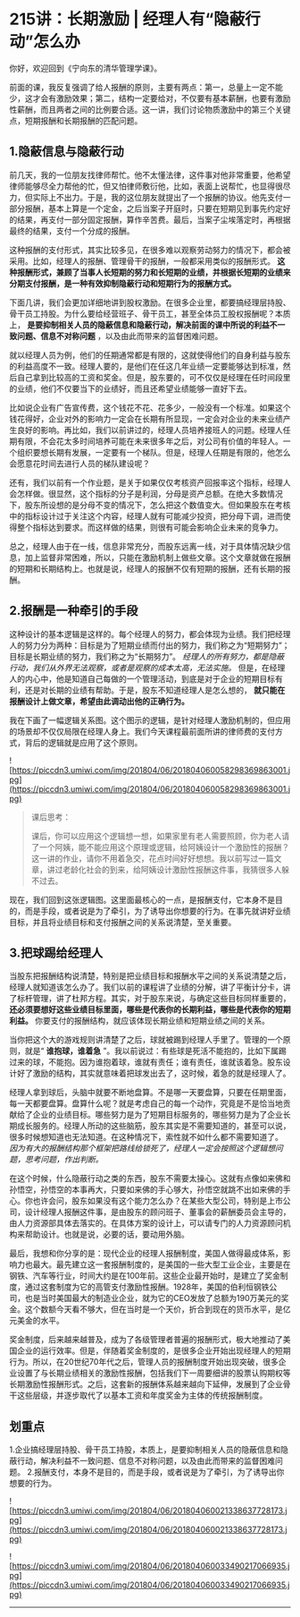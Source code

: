 # 215讲：长期激励 | 经理人有“隐蔽行动”怎么办

你好，欢迎回到《宁向东的清华管理学课》。

前面的课，我反复强调了给人报酬的原则，主要有两点：第一，总量上一定不能少，这才会有激励效果；第二，结构一定要给对，不仅要有基本薪酬，也要有激励性薪酬，而且两者之间的比例要合适。这一讲，我们讨论物质激励中的第三个关键点，短期报酬和长期报酬的匹配问题。

## 1.隐蔽信息与隐蔽行动

前几天，我的一位朋友找律师帮忙。他不太懂法律，这件事对他非常重要，他希望律师能够尽全力帮他的忙，但又怕律师敷衍他，比如，表面上说帮忙，也显得很尽力，但实际上不出力。于是，我的这位朋友就提出了一个报酬的协议。他先支付一部分报酬，基本上算是一个定金，之后当案子开庭时，只要在短期见到事先约定好的结果，再支付一部分固定报酬，算作辛苦费。最后，当案子尘埃落定时，再根据最终的结果，支付一个分成的报酬。

这种报酬的支付形式，其实比较多见，在很多难以观察劳动努力的情况下，都会被采用。比如，经理人的报酬、管理骨干的报酬，一般都采用类似的报酬形式。 **这种报酬形式，兼顾了当事人长短期的努力和长短期的业绩，并根据长短期的业绩来分期支付报酬，是一种有效抑制隐蔽行动和短期行为的报酬方式。**

下面几讲，我们会更加详细地讲到股权激励。在很多企业里，都要搞经理层持股、骨干员工持股。为什么要给经营班子、骨干员工，甚至全体员工股权报酬呢？本质上， **是要抑制相关人员的隐蔽信息和隐蔽行动，解决前面的课中所说的利益不一致问题、信息不对称问题** ，以及由此而带来的监督困难问题。

就以经理人员为例，他们的任期通常都是有限的，这就使得他们的自身利益与股东的利益高度不一致。经理人要的，是他们在任这几年业绩一定要能够达到标准，然后自己拿到比较高的工资和奖金。但是，股东要的，可不仅仅是经理在任时间段里的业绩，他们不仅要当下的业绩好，而且还希望业绩能够一直好下去。

比如说企业有广告宣传费，这个钱花不花、花多少，一般没有一个标准。如果这个钱花得好，企业对外的影响力一定会在长期有所显现，一定会对企业的未来业绩产生良好的影响。再比如，我们以前讲过的，经理人员培养接班人的问题。经理人任期有限，不会花太多时间培养可能在未来很多年之后，对公司有价值的年轻人。一个组织要想长期有发展，一定要有一个梯队。但是，经理人任期是有限的，他怎么会愿意花时间去进行人员的梯队建设呢？

还有，我们以前有一个作业题，是关于如果仅仅考核资产回报率这个指标，经理人会怎样做。很显然，这个指标的分子是利润，分母是资产总额。在绝大多数情况下，股东所设想的是分母不变的情况下，怎么把这个数值变大。但如果股东在考核中的指标设计过于关注这个内容，经理人就有可能减少投资，把分母下调，进而使得整个指标达到要求。而这样做的结果，则很有可能会影响企业未来的竞争力。

总之，经理人由于在一线，信息非常充分，而股东远离一线，对于具体情况缺少信息，加上监督非常困难，所以，只能在激励机制上做些文章。这个文章就做在报酬的短期和长期结构上。也就是说，经理人的报酬不仅有短期的报酬，还有长期的报酬。

## 2.报酬是一种牵引的手段

这种设计的基本逻辑是这样的。每个经理人的努力，都会体现为业绩。我们把经理人的努力分为两种：目标是为了短期业绩而付出的努力，我们称之为“短期努力”；目标是长期业绩的努力，我们称之为“长期努力”。 *经理人的所有努力，都是隐蔽行动，我们从外界无法观察，或者是观察的成本太高，无法实施。* 但是，在经理人的内心中，他是知道自己每做的一个管理活动，到底是对于企业的短期目标有利，还是对长期的业绩有帮助。于是，股东不知道经理人是怎么想的， **就只能在报酬设计上做文章，希望由此调动出他的正确行为。**

我在下画了一幅逻辑关系图。这个图示的逻辑，是针对经理人激励机制的，但应用的场景却不仅仅局限在经理人身上。我们今天课程最前面所讲的律师费的支付方式，背后的逻辑就是应用了这个原则。

![https://piccdn3.umiwi.com/img/201804/06/201804060058298369863001.jpg](https://piccdn3.umiwi.com/img/201804/06/201804060058298369863001.jpg)

> 课后思考：
> 
> 课后，你可以应用这个逻辑想一想，如果家里有老人需要照顾，你为老人请了一个阿姨，能不能应用这个原理或逻辑，给阿姨设计一个激励性的报酬？这一讲的作业，请你不用着急交，花点时间好好想想。我以前写过一篇文章，讲过老龄化社会的到来，给阿姨设计激励性报酬这件事，我猜很多人躲不过去。

现在，我们回到这张逻辑图。这里面最核心的一点，是报酬支付，它本身不是目的，而是手段，或者说是为了牵引，为了诱导出你想要的行为。在事先就讲好业绩目标，并且将业绩目标和支付报酬之间的关系说清楚，至关重要。

## 3.把球踢给经理人

当股东把报酬结构说清楚，特别是把业绩目标和报酬水平之间的关系说清楚之后，经理人就知道该怎么办了。我们以前的课程讲了业绩的分解，讲了平衡计分卡，讲了标杆管理，讲了杜邦方程。其实，对于股东来说，与确定这些目标同样重要的， **还必须要想好这些业绩目标里面，哪些是代表你的长期利益，哪些是代表你的短期利益。** 你要支付的报酬结构，就应该体现长期业绩和短期业绩之间的关系。

当你把这个大的游戏规则讲清楚了之后，球就被踢到经理人手里了。管理的一个原则，就是“ **谁抱球，谁着急** ”。我以前说过：有些球是死活不能抱的，比如下属踢过来的球，不能抱。因为谁抱着球，谁就有责任；谁有责任，谁就该着急。股东设计好了激励的结构，其实就意味着把球发出去了，这时候，着急的就是经理人了。

经理人拿到球后，头脑中就要不断地盘算。不是哪一天要盘算，只要在任期里面，每一天都要盘算。盘算什么呢？就是考虑自己的每一个动作，究竟是不是恰当地贡献给了企业的业绩目标。哪些努力是为了短期目标服务的，哪些努力是为了企业长期成长服务的。经理人所动的这些脑筋，股东其实是不需要知道的，甚至可以说，很多时候想知道也无法知道。在这种情况下，索性就不如什么都不需要知道了。 *因为有大的报酬结构那个框架把路线给锁死了，经理人一定会按照这个逻辑想问题，思考问题，作出判断。*

在这个时候，什么隐蔽行动之类的东西，股东不需要太操心。这就有点像如来佛和孙悟空，孙悟空的本事再大，只要如来佛的手心够大，孙悟空就跳不出如来佛的手心。你也许会问，股东如果没有这个能力怎么办？在某些大型公司，特别是上市公司，设计经理人报酬这件事，是由股东的顾问班子、董事会的薪酬委员会主导的，由人力资源部具体去落实的。在具体方案的设计上，可以请专门的人力资源顾问机构来帮助设计。也就是说，必要的话，要动用外脑。

最后，我想和你分享的是：现代企业的经理人报酬制度，美国人做得最成体系，影响力也最大。最先建立这一套报酬制度的，是美国的一些大型工业企业，主要是在钢铁、汽车等行业，时间大约是在100年前。这些企业最开始时，是建立了奖金制度，通过这套制度为它的高管支付激励性报酬。1928年，美国的伯利恒钢铁公司，也是当时美国最大的制造业企业，就为它的CEO发放了总额为190万美元的奖金。这个数额今天看不够大，但在当时是一个天价，折合到现在的货币水平，是亿元美金的水平。

奖金制度，后来越来越普及，成为了各级管理者普遍的报酬形式，极大地推动了美国企业的运行效率。但是，伴随着奖金制度的，是很多企业开始出现经理人的短期行为。所以，在20世纪70年代之后，管理人员的报酬制度开始出现突破，很多企业设置了与长期业绩相关的激励性报酬，包括我们下一周要细讲的股票认购期权等长期激励性报酬形式。之后，这套新的报酬体系越来越向下延伸，发展到了企业骨干这些层级，并逐步取代了以基本工资和年度奖金为主体的传统报酬制度。

## 划重点

1.企业搞经理层持股、骨干员工持股，本质上，是要抑制相关人员的隐蔽信息和隐蔽行动，解决利益不一致问题、信息不对称问题，以及由此而带来的监督困难问题。
2.报酬支付，本身不是目的，而是手段，或者说是为了牵引，为了诱导出你想要的行为。

![https://piccdn3.umiwi.com/img/201804/06/201804060021338637728173.jpg](https://piccdn3.umiwi.com/img/201804/06/201804060021338637728173.jpg)

![https://piccdn3.umiwi.com/img/201804/06/201804060033490217066935.jpg](https://piccdn3.umiwi.com/img/201804/06/201804060033490217066935.jpg)

---
